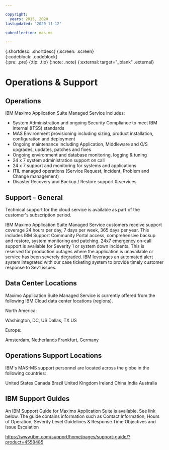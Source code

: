 ```yaml
---

copyright:
  years: 2015, 2020
lastupdated: "2020-11-12"

subcollection: mas-ms

---
```


{:shortdesc: .shortdesc}
{:screen: .screen}  
{:codeblock: .codeblock}  
{:pre: .pre}
{:tip: .tip}
{:note: .note}
{:external: target="_blank" .external}

# Operations & Support

## Operations

IBM Maximo Application Suite Managed Service includes:

- System Administration and ongoing Security Compliance to meet IBM internal (ITSS) standards
- MAS Environment provisioning including sizing, product installation, configuration and deployment
- Ongoing maintenance including Application, Middleware and O/S upgrades, updates, patches and fixes
- Ongoing environment and database monitoring, logging & tuning
- 24 x 7 system administration support on call
- 24 x 7 support and monitoring for systems and applications
- ITIL managed operations (Service Request, Incident, Problem and Change management)
- Disaster Recovery and Backup / Restore support & services

## Support - General

Technical support for the cloud service is available as part of the customer's subscription period.

IBM Maximo Application Suite Managed Service customers receive support coverage 24 hours per day, 7 days per week, 365 days per year. This includes IBM Support Community Portal access, comprehensive backup and restore, system monitoring and patching.
24x7 emergency on-call support is available for Severity 1 or system down incidents. This is reserved for production outages where the application is unavailable or service has been severely degraded. IBM leverages an automated alert system integrated with our case ticketing system to provide timely customer response to Sev1 issues.

## Data Center Locations

Maximo Application Suite Managed Service is currently offered from the following IBM Cloud data center locations (regions).

North America:

Washington, DC, US
Dallas, TX US

Europe:

Amsterdam, Netherlands
Frankfurt, Germany

## Operations Support Locations

IBM's MAS-MS support personnel are located across the globe in the following countries:

United States
Canada
Brazil
United Kingdom
Ireland
China
India
Australia

## IBM Support Guides

An IBM Support Guide for Maximo Application Suite is available. See link below. The guide contains information such as Contact Information, Hours of Operation, Severity Level Guidelines & Response Time Objectives and Issue Escalation

https://www.ibm.com/support/home/pages/support-guide/?product=4558485
